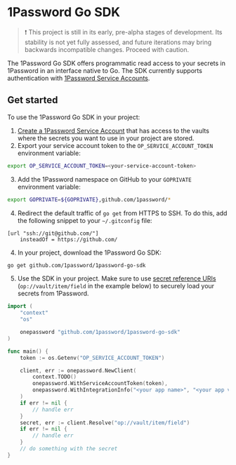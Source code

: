 # 1Password Go SDK

> ❗ This project is still in its early, pre-alpha stages of development. Its stability is not yet fully assessed, and future iterations may bring backwards incompatible changes. Proceed with caution.

The 1Password Go SDK offers programmatic read access to your secrets in 1Password in an interface native to Go. The SDK currently supports authentication with [1Password Service Accounts](https://developer.1password.com/docs/service-accounts/).

## Get started

To use the 1Password Go SDK in your project:

1. [Create a 1Password Service Account](https://developer.1password.com/docs/service-accounts/get-started/#create-a-service-account) that has access to the vaults where the secrets you want to use in your project are stored.
2. Export your service account token to the `OP_SERVICE_ACCOUNT_TOKEN` environment variable:

```bash
export OP_SERVICE_ACCOUNT_TOKEN=<your-service-account-token>
```

3. Add the 1Password namespace on GitHub to your `GOPRIVATE` environment variable:

```bash
export GOPRIVATE=${GOPRIVATE},github.com/1password/*
```

4. Redirect the default traffic of `go get` from HTTPS to SSH. To do this, add the following snippet to your `~/.gitconfig` file:

```
[url "ssh://git@github.com/"]
	insteadOf = https://github.com/
```

4. In your project, download the 1Password Go SDK:

```bash
go get github.com/1password/1password-go-sdk
```

5. Use the SDK in your project. Make sure to use [secret reference URIs](https://developer.1password.com/docs/cli/secret-references/) (`op://vault/item/field` in the example below) to securely load your secrets from 1Password.

```go
import (
    "context"
    "os"

    onepassword "github.com/1password/1password-go-sdk"
)

func main() {
    token := os.Getenv("OP_SERVICE_ACCOUNT_TOKEN")

    client, err := onepassword.NewClient(
        context.TODO()
        onepassword.WithServiceAccountToken(token),
        onepassword.WithIntegrationInfo("<your app name>", "<your app version>"),
    )
    if err != nil {
        // handle err
    }
    secret, err := client.Resolve("op://vault/item/field")
    if err != nil {
        // handle err
    }
    // do something with the secret
}
```

